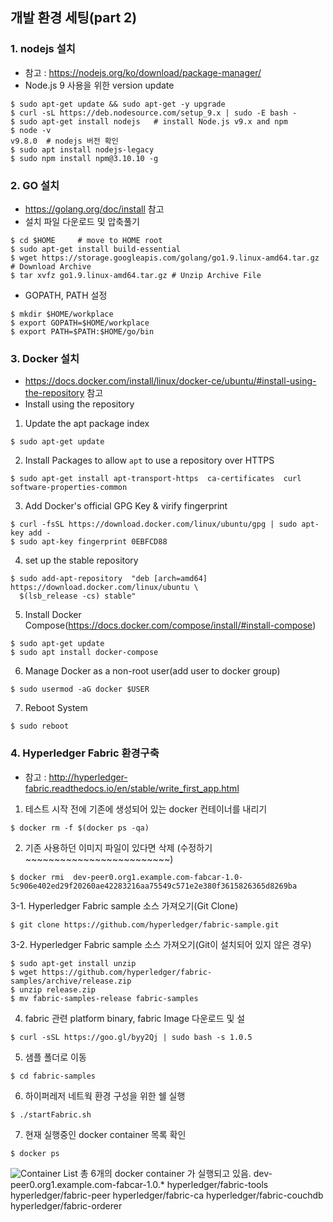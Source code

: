 ## 개발 환경 세팅(part 2)
### 1. nodejs 설치
 - 참고 : https://nodejs.org/ko/download/package-manager/
 - Node.js 9 사용을 위한 version update
 ```
 $ sudo apt-get update && sudo apt-get -y upgrade
 $ curl -sL https://deb.nodesource.com/setup_9.x | sudo -E bash -
 $ sudo apt-get install nodejs   # install Node.js v9.x and npm
 $ node -v
 v9.8.0  # nodejs 버전 확인
 $ sudo apt install nodejs-legacy
 $ sudo npm install npm@3.10.10 -g
```
### 2. GO 설치
  - https://golang.org/doc/install 참고
  - 설치 파일 다운로드 및 압축풀기
  ```
  $ cd $HOME     # move to HOME root
  $ sudo apt-get install build-essential
  $ wget https://storage.googleapis.com/golang/go1.9.linux-amd64.tar.gz # Download Archive
  $ tar xvfz go1.9.linux-amd64.tar.gz # Unzip Archive File
  ```
  - GOPATH, PATH 설정
  ```
  $ mkdir $HOME/workplace
  $ export GOPATH=$HOME/workplace
  $ export PATH=$PATH:$HOME/go/bin
  ```

### 3. Docker 설치
  - https://docs.docker.com/install/linux/docker-ce/ubuntu/#install-using-the-repository 참고
  - Install using the repository
  1. Update the apt package index
  ```
  $ sudo apt-get update     
  ```
  2. Install Packages to allow ```apt``` to use a repository over HTTPS
  ```
  $ sudo apt-get install apt-transport-https  ca-certificates  curl  software-properties-common
  ```
  3. Add Docker's official GPG Key & virify fingerprint
  ```
  $ curl -fsSL https://download.docker.com/linux/ubuntu/gpg | sudo apt-key add -
  $ sudo apt-key fingerprint 0EBFCD88
  ```
  4. set up the stable repository
  ```
  $ sudo add-apt-repository  "deb [arch=amd64] https://download.docker.com/linux/ubuntu \
    $(lsb_release -cs) stable"
  ```
  5. Install Docker Compose(https://docs.docker.com/compose/install/#install-compose)
  ```
  $ sudo apt-get update
  $ sudo apt install docker-compose
  ``` 
  6. Manage Docker as a non-root user(add user to docker group)
  ```
  $ sudo usermod -aG docker $USER
  ```
  7. Reboot System
  ```
  $ sudo reboot
  ```
### 4. Hyperledger Fabric 환경구축
  -  참고 : http://hyperledger-fabric.readthedocs.io/en/stable/write_first_app.html

  1. 테스트 시작 전에 기존에 생성되어 있는 docker 컨테이너를 내리기
  ```
  $ docker rm -f $(docker ps -qa) 
  ```
  2. 기존 사용하던 이미지 파일이 있다면 삭제 (수정하기~~~~~~~~~~~~~~~~~~~~~~~~~)
  ```
  $ docker rmi  dev-peer0.org1.example.com-fabcar-1.0-5c906e402ed29f20260ae42283216aa75549c571e2e380f3615826365d8269ba
  ```
  3-1. Hyperledger Fabric sample 소스 가져오기(Git Clone)
  ```
  $ git clone https://github.com/hyperledger/fabric-sample.git
  ```
  3-2. Hyperledger Fabric sample 소스 가져오기(Git이 설치되어 있지 않은 경우)
  ```
  $ sudo apt-get install unzip
  $ wget https://github.com/hyperledger/fabric-samples/archive/release.zip
  $ unzip release.zip
  $ mv fabric-samples-release fabric-samples
  ```
  4. fabric 관련 platform binary, fabric Image 다운로드 및 설
  ```
  $ curl -sSL https://goo.gl/byy2Qj | sudo bash -s 1.0.5
  ```
  5. 샘플 폴더로 이동
  ```
  $ cd fabric-samples
  ```
  6. 하이퍼레저 네트웍 환경 구성을 위한 쉘 실행
  ```
  $ ./startFabric.sh
  ```
  7. 현재 실행중인 docker container 목록 확인
  ```
  $ docker ps
  ```
  ![Container List](https://github.com/aimmvp/BlockChain/blob/master/BCEdu/img/edu2_1.png)
  총 6개의 docker container 가 실행되고 있음.
  dev-peer0.org1.example.com-fabcar-1.0.*
  hyperledger/fabric-tools
  hyperledger/fabric-peer
  hyperledger/fabric-ca
  hyperledger/fabric-couchdb
  hyperledger/fabric-orderer